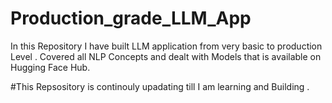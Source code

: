 # Production_grade_LLM_App
In this Repository I have built LLM application from very basic to production Level . Covered all NLP Concepts and dealt with Models that is available on Hugging Face Hub.

#This Repsository is continouly upadating till I am learning and Building .
